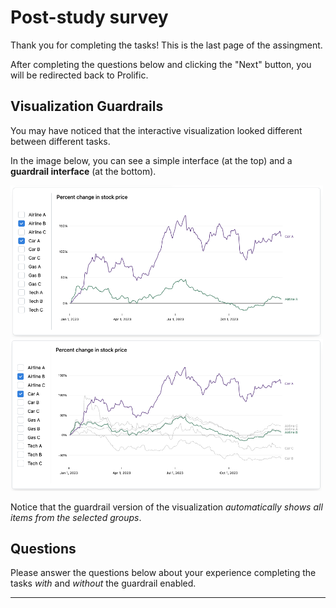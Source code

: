# Post-study survey

Thank you for completing the tasks! This is the last page of the assingment. 

After completing the questions below and clicking the "Next" button, you will be redirected back to Prolific.

## Visualization Guardrails

You may have noticed that the interactive visualization looked different between different tasks.

In the image below, you can see a simple interface (at the top) and a **guardrail interface** (at the bottom).

<img src='./images/example-n.png' width='500'>
<img src='./images/example-sd.png' width='500'>

Notice that the guardrail version of the visualization *automatically shows all items from the selected groups*.

## Questions

Please answer the questions below about your experience completing the tasks *with* and *without* the guardrail enabled.

___